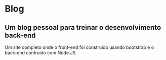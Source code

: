 # Blog
## Um blog pessoal para treinar o desenvolvimento back-end

Um site completo onde o front-end foi construido usando bootstrap e o back-end contruido com Node.JS 
